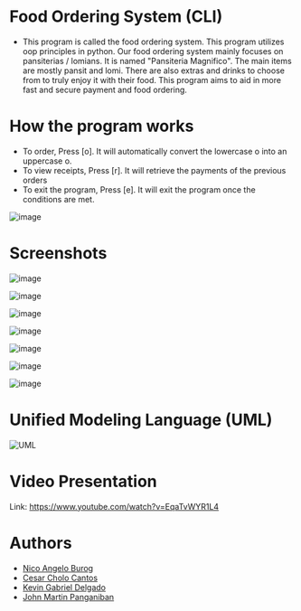 # Food Ordering System (CLI)

* This program is called the food ordering system. This program utilizes oop principles in python. Our food ordering system mainly focuses on pansiterias / lomians. It is named "Pansiteria Magnifico". The main items are mostly pansit and lomi. There are also extras and drinks to choose from to truly enjoy it with their food. This program aims to aid in more fast and secure payment and food ordering.


# How the program works
* To order, Press [o]. It will automatically convert the lowercase o into an uppercase o.
* To view receipts, Press [r]. It will retrieve the payments of the previous orders
* To exit the program, Press [e]. It will exit the program once the conditions are met.

![image](https://user-images.githubusercontent.com/113867969/206911337-30589c97-3496-40e0-8b57-ade9d7dd11f5.png)

# Screenshots
![image](https://user-images.githubusercontent.com/113867969/206911406-e5969535-15c6-4c78-887b-02e512492729.png)

![image](https://user-images.githubusercontent.com/113867969/206911423-0791f015-88f1-4866-8fef-2f543bcb2105.png)

![image](https://user-images.githubusercontent.com/113867969/206911517-024cc053-9820-4834-a280-3bf4e6834c38.png)

![image](https://user-images.githubusercontent.com/113867969/206911531-0b22a656-60ae-4afa-b6da-bb8c8c311aa1.png)

![image](https://user-images.githubusercontent.com/113867969/206911554-85502069-9ae2-4273-b2ee-61eaf2afa709.png)

![image](https://user-images.githubusercontent.com/113867969/206911629-ca0257e4-ab4e-43ee-8d85-71239c12c0aa.png)

![image](https://user-images.githubusercontent.com/113867969/206911667-7f79838e-45be-4506-a842-e413fe5040fb.png)

# Unified Modeling Language (UML)
![UML](https://user-images.githubusercontent.com/113867969/206939153-f5afd3e5-f2a0-4abd-a6d9-3a1fe4690c55.png)

# Video Presentation
Link: https://www.youtube.com/watch?v=EqaTvWYR1L4

# Authors
* [Nico Angelo Burog](https://github.com/NicoAngeloBurog)
* [Cesar Cholo Cantos](https://github.com/CholoCantos)
* [Kevin Gabriel Delgado](https://github.com/KevinGabrielDelgado)
* [John Martin Panganiban](https://github.com/johnmartinpogi)

